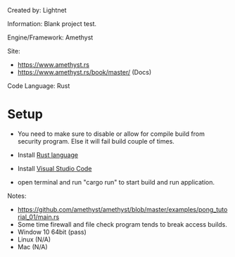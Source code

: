 Created by: Lightnet

Information: Blank project test.

Engine/Framework: Amethyst

Site:
 * https://www.amethyst.rs
 * https://www.amethyst.rs/book/master/  (Docs)

Code Language: Rust

# Setup
 * You need to make sure to disable or allow for compile build from security program. Else it will fail build couple of times.

 * Install [Rust language](https://www.rust-lang.org)
 * Install [Visual Studio Code](https://code.visualstudio.com/)
 * open terminal and run "cargo run" to start build and run application.

Notes:
 * https://github.com/amethyst/amethyst/blob/master/examples/pong_tutorial_01/main.rs
 * Some time firewall and file check program tends to break access builds.
 * Window 10 64bit (pass)
 * Linux (N/A)
 * Mac (N/A)